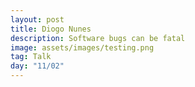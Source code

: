 ```yaml
---
layout: post
title: Diogo Nunes
description: Software bugs can be fatal
image: assets/images/testing.png
tag: Talk
day: "11/02"
---
```


